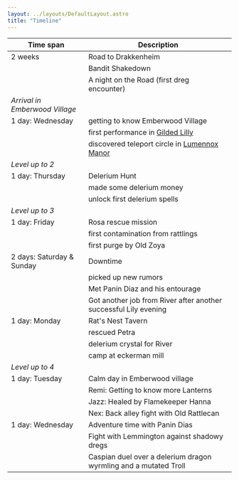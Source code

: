 ```yaml
---
layout: ../layouts/DefaultLayout.astro
title: "Timeline"
---
```


| Time span                      | Description                                                         |
| ------------------------------ | ------------------------------------------------------------------- |
| 2 weeks                        | Road to Drakkenheim                                                 |
|                                | Bandit Shakedown                                                    |
|                                | A night on the Road (first dreg encounter)                          |
| _Arrival in Emberwood Village_ |                                                                     |
| 1 day: Wednesday               | getting to know Emberwood Village                                   |
|                                | first performance in [Gilded Lilly](/src/content/establishments/lilly.md)          |
|                                | discovered teleport circle in [Lumennox Manor](/src/content/misc/lumennoxManor.md) |
| _Level up to 2_                |                                                                     |
| 1 day: Thursday                | Delerium Hunt                                                       |
|                                | made some delerium money                                            |
|                                | unlock first delerium spells                                        |
| _Level up to 3_                |                                                                     |
| 1 day: Friday                  | Rosa rescue mission                                                 |
|                                | first contamination from rattlings                                  |
|                                | first purge by Old Zoya                                             |
| 2 days: Saturday & Sunday      | Downtime                                                            |
|                                | picked up new rumors                                                |
|                                | Met Panin Diaz and his entourage                                    |
|                                | Got another job from River after another successful Lily evening    |
| 1 day: Monday                  | Rat's Nest Tavern                                                   |
|                                | rescued Petra                                                       |
|                                | delerium crystal for River                                          |
|                                | camp at eckerman mill                                               |
| _Level up to 4_                |                                                                     |
| 1 day: Tuesday                 | Calm day in Emberwood village                                       |
|                                | Remi: Getting to know more Lanterns                                 |
|                                | Jazz: Healed by Flamekeeper Hanna                                   |
|                                | Nex: Back alley fight with Old Rattlecan                            |
| 1 day: Wednesday               | Adventure time with Panin Dias                                      |
|                                | Fight with Lemmington against shadowy dregs                         |
|                                | Caspian duel over a delerium dragon wyrmling and a mutated Troll    |
